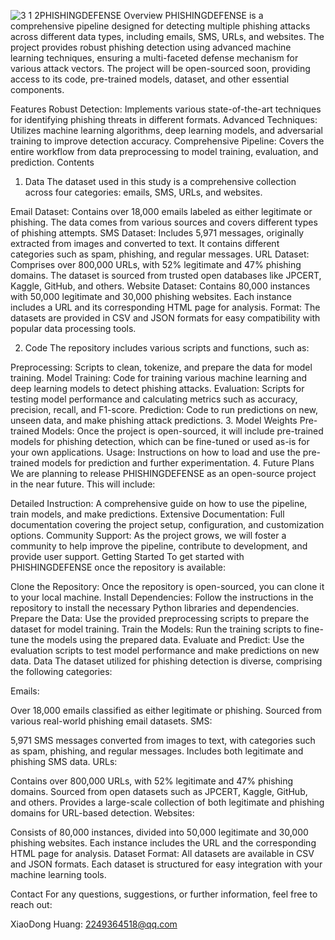 ![3 1 2](https://github.com/user-attachments/assets/707fb1f7-73ae-49a5-8d5b-f27ce1f151d7)PHISHINGDEFENSE
Overview
PHISHINGDEFENSE is a comprehensive pipeline designed for detecting multiple phishing attacks across different data types, including emails, SMS, URLs, and websites. The project provides robust phishing detection using advanced machine learning techniques, ensuring a multi-faceted defense mechanism for various attack vectors. The project will be open-sourced soon, providing access to its code, pre-trained models, dataset, and other essential components.

Features
Robust Detection: Implements various state-of-the-art techniques for identifying phishing threats in different formats.
Advanced Techniques: Utilizes machine learning algorithms, deep learning models, and adversarial training to improve detection accuracy.
Comprehensive Pipeline: Covers the entire workflow from data preprocessing to model training, evaluation, and prediction.
Contents
1. Data
The dataset used in this study is a comprehensive collection across four categories: emails, SMS, URLs, and websites.

Email Dataset: Contains over 18,000 emails labeled as either legitimate or phishing. The data comes from various sources and covers different types of phishing attempts.
SMS Dataset: Includes 5,971 messages, originally extracted from images and converted to text. It contains different categories such as spam, phishing, and regular messages.
URL Dataset: Comprises over 800,000 URLs, with 52% legitimate and 47% phishing domains. The dataset is sourced from trusted open databases like JPCERT, Kaggle, GitHub, and others.
Website Dataset: Contains 80,000 instances with 50,000 legitimate and 30,000 phishing websites. Each instance includes a URL and its corresponding HTML page for analysis.
Format: The datasets are provided in CSV and JSON formats for easy compatibility with popular data processing tools.

2. Code
The repository includes various scripts and functions, such as:

Preprocessing: Scripts to clean, tokenize, and prepare the data for model training.
Model Training: Code for training various machine learning and deep learning models to detect phishing attacks.
Evaluation: Scripts for testing model performance and calculating metrics such as accuracy, precision, recall, and F1-score.
Prediction: Code to run predictions on new, unseen data, and make phishing attack predictions.
3. Model Weights
Pre-trained Models: Once the project is open-sourced, it will include pre-trained models for phishing detection, which can be fine-tuned or used as-is for your own applications.
Usage: Instructions on how to load and use the pre-trained models for prediction and further experimentation.
4. Future Plans
We are planning to release PHISHINGDEFENSE as an open-source project in the near future. This will include:

Detailed Instruction: A comprehensive guide on how to use the pipeline, train models, and make predictions.
Extensive Documentation: Full documentation covering the project setup, configuration, and customization options.
Community Support: As the project grows, we will foster a community to help improve the pipeline, contribute to development, and provide user support.
Getting Started
To get started with PHISHINGDEFENSE once the repository is available:

Clone the Repository: Once the repository is open-sourced, you can clone it to your local machine.
Install Dependencies: Follow the instructions in the repository to install the necessary Python libraries and dependencies.
Prepare the Data: Use the provided preprocessing scripts to prepare the dataset for model training.
Train the Models: Run the training scripts to fine-tune the models using the prepared data.
Evaluate and Predict: Use the evaluation scripts to test model performance and make predictions on new data.
Data
The dataset utilized for phishing detection is diverse, comprising the following categories:

Emails:

Over 18,000 emails classified as either legitimate or phishing.
Sourced from various real-world phishing email datasets.
SMS:

5,971 SMS messages converted from images to text, with categories such as spam, phishing, and regular messages.
Includes both legitimate and phishing SMS data.
URLs:

Contains over 800,000 URLs, with 52% legitimate and 47% phishing domains.
Sourced from open datasets such as JPCERT, Kaggle, GitHub, and others.
Provides a large-scale collection of both legitimate and phishing domains for URL-based detection.
Websites:

Consists of 80,000 instances, divided into 50,000 legitimate and 30,000 phishing websites.
Each instance includes the URL and the corresponding HTML page for analysis.
Dataset Format: All datasets are available in CSV and JSON formats. Each dataset is structured for easy integration with your machine learning tools.

Contact
For any questions, suggestions, or further information, feel free to reach out:

XiaoDong Huang: 2249364518@qq.com
